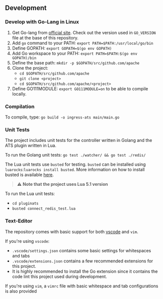 <!--
    Licensed to the Apache Software Foundation (ASF) under one
    or more contributor license agreements.  See the NOTICE file
    distributed with this work for additional information
    regarding copyright ownership.  The ASF licenses this file
    to you under the Apache License, Version 2.0 (the
    "License"); you may not use this file except in compliance
    with the License.  You may obtain a copy of the License at

      http://www.apache.org/licenses/LICENSE-2.0

    Unless required by applicable law or agreed to in writing,
    software distributed under the License is distributed on an
    "AS IS" BASIS, WITHOUT WARRANTIES OR CONDITIONS OF ANY
    KIND, either express or implied.  See the License for the
    specific language governing permissions and limitations
    under the License.
-->

## Development

### Develop with Go-Lang in Linux
1. Get Go-lang from [official site](https://golang.org/dl/). Check out the version used in `GO_VERSION` file at the base of this repository.
2. Add `go` command to your PATH: `export PATH=$PATH:/usr/local/go/bin`
3. Define GOPATH: `export GOPATH=$(go env GOPATH)`
4. Add Go workspace to your PATH: `export PATH=$PATH:$(go env GOPATH)/bin`
5. Define the base path: `mkdir -p $GOPATH/src/github.com/apache`
6. Clone the project:
   - `cd $GOPATH/src/github.com/apache`
   - `git clone <project>`
   - `cd $GOPATH/src/github.com/apache/<project>`
7. Define GO111MODULE: `export GO111MODULE=on` to be able to compile locally. 

### Compilation
To compile, type: `go build -o ingress-ats main/main.go`

### Unit Tests
The project includes unit tests for the controller written in Golang and the ATS plugin written in Lua.

To run the Golang unit tests: `go test ./watcher/ && go test ./redis/`

The Lua unit tests use `busted` for testing. `busted` can be installed using `luarocks`:`luarocks install busted`. More information on how to install busted is available [here](https://olivinelabs.com/busted/). 
> :warning: **Note that the project uses Lua 5.1 version**

To run the Lua unit tests: 
- `cd pluginats`
- `busted connect_redis_test.lua` 

### Text-Editor
The repository comes with basic support for both [vscode](https://code.visualstudio.com/) and `vim`. 

If you're using `vscode`:
- `.vscode/settings.json` contains some basic settings for whitespaces and tabs
- `.vscode/extensions.json` contains a few recommended extensions for this project.
- It is highly recommended to install the Go extension since it contains the code lint this project used during development.

If you're using `vim`, a `vimrc` file with basic whitespace and tab configurations is also provided
